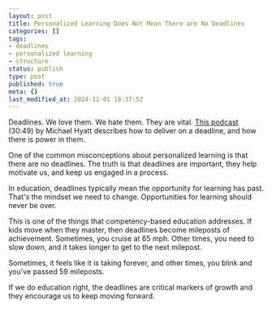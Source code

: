 ```yaml
---
layout: post
title: Personalized Learning Does Not Mean There are No Deadlines
categories: []
tags:
- deadlines
- personalized learning
- structure
status: publish
type: post
published: true
meta: {}
last_modified_at: 2024-11-01 18:37:52
---
```


Deadlines. We love them. We hate them. They are vital. 
[This podcast](https://overcast.fm/+KmktZAXOg) (30:49) by Michael Hyatt describes how to deliver on a deadline, and how there is power in them.

One of the common misconceptions about personalized learning is that there are no deadlines. The truth is that deadlines are important, they help motivate us, and keep us engaged in a process.

In education, deadlines typically mean the opportunity for learning has past. That's the mindset we need to change. Opportunities for learning should never be over.

This is one of the things that competency-based education addresses. If kids move when they master, then deadlines become mileposts of achievement. Sometimes, you cruise at 65 mph. Other times, you need to slow down, and it takes longer to get to the next milepost.

Sometimes, it feels like it is taking forever, and other times, you blink and you've passed 59 mileposts.

If we do education right, the deadlines are critical markers of growth and they encourage us to keep moving forward.
